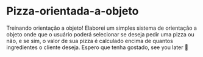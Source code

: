 # Pizza-orientada-a-objeto
Treinando orientação a objeto! Elaborei um simples sistema de orientação a objeto onde que o usuário poderá selecionar se deseja pedir uma pizza ou não, e se sim, o valor de sua pizza é calculado encima de quantos ingredientes o cliente deseja. Espero que tenha gostado, see you later 🖖
